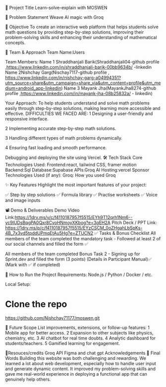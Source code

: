 🚀 Project Title
Learn-solve-explain with MOSWEN

📌 Problem Statement
Weave AI magic with Groq


🎯 Objective
To create an interactive web platform that helps students solve math questions by providing step-by-step solutions, improving their problem-solving skills and enhancing their understanding of mathematical concepts.

🧠 Team & Approach
Team Name:Users


Team Members:
Name 1 Shraddhanjali Barik(Shraddhanjali04-github profile ,https://www.linkedin.com/in/shraddhanjali-barik-00bb9634b/ -linkedin
Name 2Nishchay Garg(Nischay7117-github profile , https://www.linkedin.com/in/nishchay-garg-a04994351?utm_source=share&utm_campaign=share_via&utm_content=profile&utm_medium=android_app-linkedin)
Name 3 Mayank Jha(MayankJha8274-github profile ,https://www.linkedin.com/in/mayank-jha-08b25832a/ - linkedin)

Your Approach:
To help students understand and solve math problems easily through step-by-step solutions, making learning more accessible and effective.
DIFFICULTIES WE FACED ARE:
1 Designing a user-friendly and responsive interface.

2 Implementing accurate step-by-step math solutions.

3 Handling different types of math problems dynamically.

4 Ensuring fast loading and smooth performance.

Debugging and deploying the site using Vercel.
🛠️ Tech Stack
Core Technologies Used:
Frontend:react, tailwind CSS, framer motion
Backend:Sql
Database:Supabase
APIs:Groq AI
Hosting:vercel
Sponsor Technologies Used (if any):
 Groq: How you used Groq
 
✨ Key Features
Highlight the most important features of your project:

✅ Step by step solutions
✅ Formula library
✅ Practise worksheets
✅ Voice and image inputs


📽️ Demo & Deliverables
Demo Video Link:https://1drv.ms/v/c/f4110187957f5515/EYh9T12qrh1Nm6--yc9IUDsBqgPA0Qxr8CvoHNmoyXKbog?e=3gEH2A
Pitch Deck / PPT Link: https://1drv.ms/p/c/f4110187957f5515/EYzCSCM_0oZHgahLbSpKs-4B_7x3vd5tpddUPmqEtAu5Hg?e=ZTUCN2
✅ Tasks & Bonus Checklist
 All members of the team completed the mandatory task - Followed at least 2 of our social channels and filled the form ✅
 
 All members of the team completed Bonus Task 2 - Signing up for Sprint.dev and filled the form (3 points) (Details in Participant Manual)✅
(Mark with ✅ if completed)

🧪 How to Run the Project
Requirements:
Node.js / Python / Docker / etc.

Local Setup:
# Clone the repo
https://github.com/Nishchay71177/moswen.git

🧬 Future Scope
List improvements, extensions, or follow-up features:
1 Mobile app for better access.
2 Expansion to other subjects like physics, chemistry, etc.
3 AI chatbot for real time doubts.
4 Analytic dashboard for students/teachers.
5 Gamified learning for engagement.

🔗Resouces/credits
Groq API
Figma and chat gpt
Acknowledgements
🏁 Final Words
Building this website was both challenging and rewarding. We learned a lot about web development, especially how to handle user input and generate dynamic content. It improved my problem-solving skills and gave me real-world experience in deploying a functional app that can genuinely help others.
